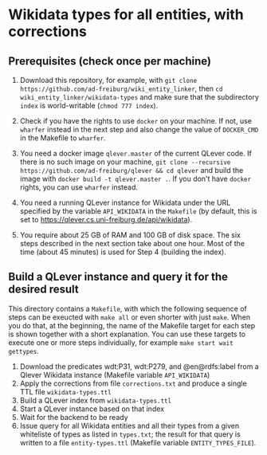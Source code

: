 # Wikidata types for all entities, with corrections

## Prerequisites (check once per machine)

1. Download this repository, for example, with `git clone
   https://github.com/ad-freiburg/wiki_entity_linker`, then `cd
   wiki_entity_linker/wikidata-types` and make sure that the subdirectory
   `index` is world-writable (`chmod 777 index`).

2. Check if you have the rights to use `docker` on your machine. If not, use
   `wharfer` instead in the next step and also change the value of `DOCKER_CMD`
   in the Makefile to `wharfer`.

3. You need a docker image `qlever.master` of the current QLever code. If there
   is no such image on your machine, `git clone --recursive
   https://github.com/ad-freiburg/qlever && cd qlever` and build the image with
   `docker build -t qlever.master .`. If you don't have `docker` rights, you can
   use `wharfer` instead.

4. You need a running QLever instance for Wikidata under the URL specified by
   the variable `API_WIKIDATA` in the `Makefile` (by default, this is set to
   https://qlever.cs.uni-freiburg.de/api/wikidata).

5. You require about 25 GB of RAM and 100 GB of disk space. The six steps
   described in the next section take about one hour. Most of the time (about
   45 minutes) is used for Step 4 (building the index).

## Build a QLever instance and query it for the desired result

This directory contains a `Makefile`, with which the following sequence of steps
can be exeucted with `make all` or even shorter with just `make`. When you do
that, at the beginning, the name of the Makefile target for each step is shown
together with a short explanation. You can use these targets to execute one or
more steps individually, for example `make start wait gettypes`.

1. Download the predicates wdt:P31, wdt:P279, and @en@rdfs:label from a Qlever
   Wikidata instance (Makefile variable `API_WIKIDATA`)
2. Apply the corrections from file `corrections.txt` and produce a single TTL
   file `wikidata-types.ttl`
3. Build a QLever index from `wikidata-types.ttl`
4. Start a QLever instance based on that index
5. Wait for the backend to be ready
6. Issue query for all Wikidata entities and all their types from a given
   whiteliste of types as listed in `types.txt`; the result for that query is
   written to a file `entity-types.ttl` (Makefile variable `ENTITY_TYPES_FILE`).
